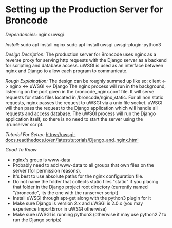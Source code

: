 # Setting up the Production Server for Broncode

*Dependencies:*
nginx
uwsgi

*Install:*
sudo apt install nginx
sudo apt install uwsgi uwsgi-plugin-python3

*Design Decription:*
The production server for Broncode uses nginx as a reverse proxy for serving http requests with the Django server as a backend for scripting and database access. uWSGI is used as an interface between nginx and Django to allow each program to communicate.

*Rough Explaination:*
The design can be roughly summed up like so:
    client <-> nginx <-> uWSGI <-> Django
The nginx process will run in the background, listening on the port given in the broncode_nginx.conf file.
It will serve requests for static files located in /broncode/nginx_static. For all non static requests,
nginx passes the request to uWSGI via a unix file socket. uWSGI will then pass the request to the Django 
application which will handle all requests and access database. The uWSGI process will run the Django 
application itself, so there is no need to start the server using the ./runserver script. 

*Tutorial For Setup:*
https://uwsgi-docs.readthedocs.io/en/latest/tutorials/Django_and_nginx.html

*Good To Know*
+ nginx's group is www-data
+ Probably need to add www-data to all groups that own files on the server (for permission 
  reasons).
+ It's best to use absolute paths for the nginx configuration file.
+ Do not name the folder that collects static files "static" if you placing that folder 
  in the Django project root directory (currently named  "/broncode", its the one with the runserver script)
+ Install uWSGI through apt-get along with the python3 plugin for it
+ Make sure Django is version 2.x and uWSGI is 2.0.x (you may experience ImportError in uWSGI
  otherwise)
+ Make sure uWSGI is running python3 (otherwise it may use python2.7 to run the Django 
  scripts)
